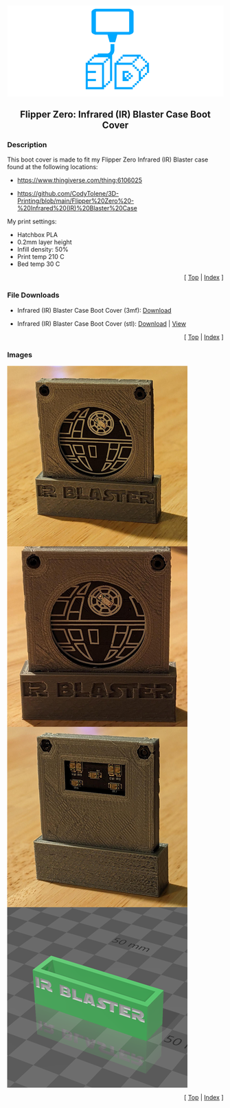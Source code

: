 <a name="top"></a>

<div align="center">
  <img align="center" src="https://github.com/CodyTolene/3D-Printing/raw/main/.github/images/3d.png" />
  <h2 align="center">Flipper Zero: Infrared (IR) Blaster Case Boot Cover</h2>
</div>

### Description

This boot cover is made to fit my Flipper Zero Infrared (IR) Blaster case found at the following locations:

- https://www.thingiverse.com/thing:6106025

- https://github.com/CodyTolene/3D-Printing/blob/main/Flipper%20Zero%20-%20Infrared%20(IR)%20Blaster%20Case

My print settings:

- Hatchbox PLA
- 0.2mm layer height
- Infill density: 50%
- Print temp 210 C
- Bed temp 30 C

<p align="right">[ <a href="#top">Top</a> | <a href="https://github.com/CodyTolene/3D-Printing">Index</a> ]</p>

### File Downloads

- Infrared (IR) Blaster Case Boot Cover (3mf): [Download][download-3mf]

- Infrared (IR) Blaster Case Boot Cover (stl): [Download][download-stl] | [View][view-stl]

<p align="right">[ <a href="#top">Top</a> | <a href="https://github.com/CodyTolene/3D-Printing">Index</a> ]</p>

### Images

<img align="center" src="images/preview_01.png" />
<img align="center" src="images/preview_02.png" />
<img align="center" src="images/preview_03.png" />
<img align="center" src="images/preview_04.png" />

<p align="right">[ <a href="#top">Top</a> | <a href="https://github.com/CodyTolene/3D-Printing">Index</a> ]</p>

<!-- LINKS -->

[download-3mf]: https://github.com/CodyTolene/3D-Printing/raw/main/Flipper%20Zero%20-%20Infrared%20(IR)%20Blaster%20Case%20Boot%20Cover/flipper-zero-infrared-ir-blaster-case-boot-cover.3mf
[download-stl]: https://github.com/CodyTolene/3D-Printing/raw/main/Flipper%20Zero%20-%20Infrared%20(IR)%20Blaster%20Case%20Boot%20Cover/flipper-zero-infrared-ir-blaster-case-boot-cover.stl
[view-stl]: https://github.com/CodyTolene/3D-Printing/blob/main/Flipper%20Zero%20-%20Infrared%20(IR)%20Blaster%20Case%20Boot%20Cover/flipper-zero-infrared-ir-blaster-case-boot-cover.stl
